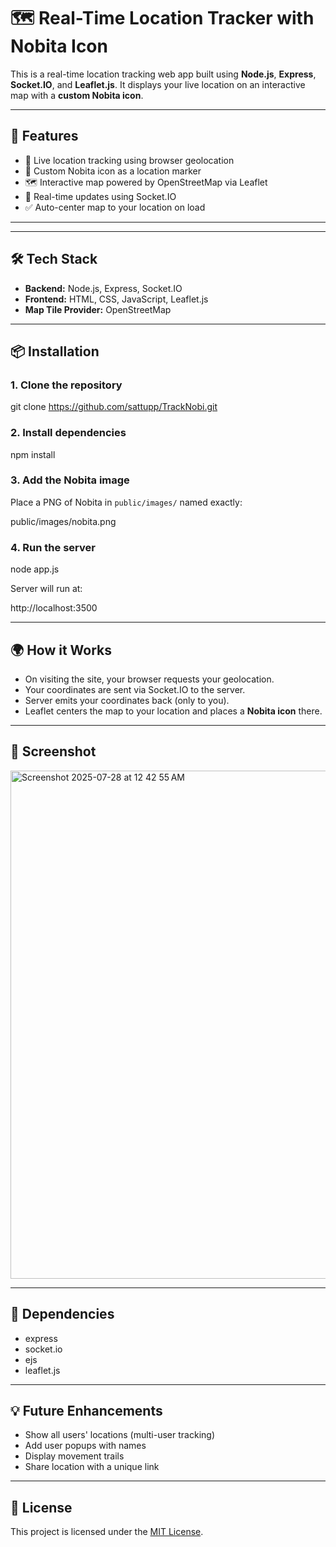 # 🗺️ Real-Time Location Tracker with Nobita Icon

This is a real-time location tracking web app built using **Node.js**, **Express**, **Socket.IO**, and **Leaflet.js**. It displays your live location on an interactive map with a **custom Nobita icon**.

---

## 🚀 Features

- 🔴 Live location tracking using browser geolocation
- 📍 Custom Nobita icon as a location marker
- 🗺️ Interactive map powered by OpenStreetMap via Leaflet
- 🔌 Real-time updates using Socket.IO
- ✅ Auto-center map to your location on load

---


---

## 🛠️ Tech Stack

- **Backend:** Node.js, Express, Socket.IO
- **Frontend:** HTML, CSS, JavaScript, Leaflet.js
- **Map Tile Provider:** OpenStreetMap

---

## 📦 Installation

### 1. Clone the repository

git clone https://github.com/sattupp/TrackNobi.git


### 2. Install dependencies


npm install


### 3. Add the Nobita image

Place a PNG of Nobita in `public/images/` named exactly:


public/images/nobita.png



### 4. Run the server


node app.js


Server will run at:


http://localhost:3500


---

## 🌍 How it Works

* On visiting the site, your browser requests your geolocation.
* Your coordinates are sent via Socket.IO to the server.
* Server emits your coordinates back (only to you).
* Leaflet centers the map to your location and places a **Nobita icon** there.

---

## 📸 Screenshot

<img width="1440" height="813" alt="Screenshot 2025-07-28 at 12 42 55 AM" src="https://github.com/user-attachments/assets/6f08bf01-c488-4240-b1b2-41f4176cb12d" />


---

## 📎 Dependencies

* express
* socket.io
* ejs
* leaflet.js

---

## 💡 Future Enhancements

* Show all users' locations (multi-user tracking)
* Add user popups with names
* Display movement trails
* Share location with a unique link

---


## 📜 License

This project is licensed under the [MIT License](LICENSE).



